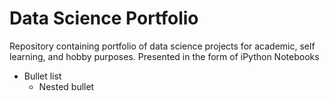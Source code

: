 # Data Science Portfolio
Repository containing portfolio of data science projects for academic, self learning, and hobby purposes. Presented in the form of iPython Notebooks

* Bullet list
   * Nested bullet

